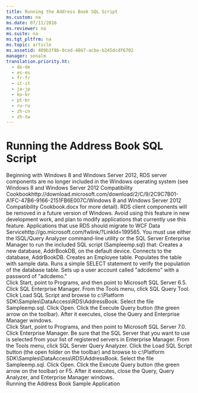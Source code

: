 ```yaml
---
title: Running the Address Book SQL Script
ms.custom: na
ms.date: 07/11/2016
ms.reviewer: na
ms.suite: na
ms.tgt_pltfrm: na
ms.topic: article
ms.assetid: 409b3f8b-0ced-4867-acbe-b245dcdf6702
manager: sonalm
translation.priority.ht: 
  - de-de
  - es-es
  - fr-fr
  - it-it
  - ja-jp
  - ko-kr
  - pt-br
  - ru-ru
  - zh-cn
  - zh-tw
---
```

# Running the Address Book SQL Script
<?xml version="1.0" encoding="utf-8"?>
<developerConceptualDocument xmlns="http://ddue.schemas.microsoft.com/authoring/2003/5" xmlns:xlink="http://www.w3.org/1999/xlink" xmlns:xsi="http://www.w3.org/2001/XMLSchema-instance" xsi:schemaLocation="http://ddue.schemas.microsoft.com/authoring/2003/5 http://dduestorage.blob.core.windows.net/ddueschema/developer.xsd">
  <introduction>
    <alert class="important">
      <para>Beginning with Windows 8 and Windows Server 2012, RDS server components are no longer included in the Windows operating system (see Windows 8 and <externalLink><linkText>Windows Server 2012 Compatibility Cookbook</linkText><linkUri>http://download.microsoft.com/download/2/C/9/2C9C7B01-A1FC-47B6-9166-2151FB6E007C/Windows 8 and Windows Server 2012 Compatibility Cookbook.docx</linkUri></externalLink> for more detail). RDS client components will be removed in a future version of Windows. Avoid using this feature in new development work, and plan to modify applications that currently use this feature. Applications that use RDS should migrate to <externalLink><linkText>WCF Data Service</linkText><linkUri>http://go.microsoft.com/fwlink/?LinkId=199565</linkUri></externalLink>.</para>
    </alert>
    <para>You must use either the ISQL/Query Analyzer command-line utility or the SQL Server Enterprise Manager to run the included SQL script (Sampleemp.sql) that:  </para>
    <list class="bullet">
      <listItem>
        <para>Creates a new database, AddrBookDB, on the default device.</para>
      </listItem>
      <listItem>
        <para>Connects to the database, AddrBookDB.</para>
      </listItem>
      <listItem>
        <para>Creates an Employee table.</para>
      </listItem>
      <listItem>
        <para>Populates the table with sample data.</para>
      </listItem>
      <listItem>
        <para>Runs a simple SELECT statement to verify the population of the database table.</para>
      </listItem>
      <listItem>
        <para>Sets up a user account called "adcdemo" with a password of "adcdemo."</para>
      </listItem>
    </list>
  </introduction>
  <section>
    <content>
      <procedure>
        <title>To run the Sampleemp.sql script in Microsoft SQL Server 6.5</title>
        <steps class="ordered">
          <step>
            <content>
              <para>Click <legacyBold>Start</legacyBold>, point to <legacyBold>Programs</legacyBold>, and then point to <legacyBold>Microsoft SQL Server 6.5</legacyBold>. Click <legacyBold>SQL Enterprise Manager</legacyBold>.</para>
            </content>
          </step>
          <step>
            <content>
              <para>From the <legacyBold>Tools</legacyBold> menu, click <legacyBold>SQL Query Tool</legacyBold>.</para>
            </content>
          </step>
          <step>
            <content>
              <para>Click <legacyBold>Load SQL Script</legacyBold> and browse to c:\Platform SDK\Samples\DataAccess\RDS\AddressBook.</para>
            </content>
          </step>
          <step>
            <content>
              <para>Select the file Sampleemp.sql. Click <legacyBold>Open</legacyBold>.</para>
            </content>
          </step>
          <step>
            <content>
              <para>Click the <legacyBold>Execute Query</legacyBold> button (the green arrow on the toolbar).</para>
            </content>
          </step>
          <step>
            <content>
              <para>After it executes, close the <legacyBold>Query</legacyBold> and <legacyBold>Enterprise Manager</legacyBold> windows. </para>
            </content>
          </step>
        </steps>
      </procedure>
    </content>
  </section>
  <section>
    <content>
      <procedure>
        <title>To run the Sampleemp.sql script in Microsoft SQL Server 7.0</title>
        <steps class="ordered">
          <step>
            <content>
              <para>Click <legacyBold>Start</legacyBold>, point to <legacyBold>Programs</legacyBold>, and then point to <legacyBold>Microsoft SQL Server 7.0</legacyBold>. Click <legacyBold>Enterprise Manager</legacyBold>.</para>
            </content>
          </step>
          <step>
            <content>
              <para>Be sure that the SQL Server that you want to use is selected from your list of registered servers in Enterprise Manager.</para>
            </content>
          </step>
          <step>
            <content>
              <para>From the <legacyBold>Tools</legacyBold> menu, click <legacyBold>SQL Server Query Analyzer</legacyBold>.</para>
            </content>
          </step>
          <step>
            <content>
              <para>Click the <legacyBold>Load SQL Script</legacyBold> button (the open folder on the toolbar) and browse to c:\Platform SDK\Samples\DataAccess\RDS\AddressBook.</para>
            </content>
          </step>
          <step>
            <content>
              <para>Select the file Sampleemp.sql. Click <legacyBold>Open</legacyBold>.</para>
            </content>
          </step>
          <step>
            <content>
              <para>Click the <legacyBold>Execute Query</legacyBold> button (the green arrow on the toolbar) or <legacyBold>F5</legacyBold>.</para>
            </content>
          </step>
          <step>
            <content>
              <para>After it executes, close the <legacyBold>Query</legacyBold>, <legacyBold>Query Analyzer</legacyBold>, and <legacyBold>Enterprise Manager</legacyBold> windows.</para>
            </content>
          </step>
        </steps>
      </procedure>
    </content>
  </section>
  <relatedTopics>
<link xlink:href="3a2644e9-d634-4ae6-a5b7-13fb7b317ec7">Running the Address Book Sample Application</link>
</relatedTopics>
</developerConceptualDocument>